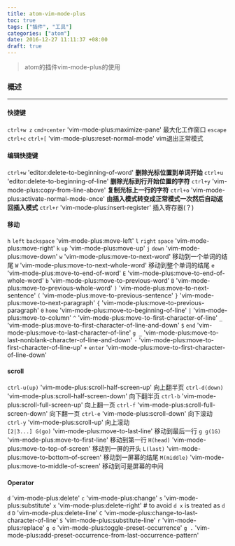 ```yaml
---
title: atom-vim-mode-plus
toc: true
tags: ["插件", "工具"]
categories: ["atom"]
date: 2016-12-27 11:11:37 +08:00
draft: true
---
```

> atom的插件vim-mode-plus的使用  

<!--more-->

### 概述
---

#### 快捷键
`ctrl+w z` `cmd+center`  'vim-mode-plus:maximize-pane'  最大化工作窗口
`escape` `ctrl+c` `ctrl+[` 'vim-mode-plus:reset-normal-mode' vim退出正常模式

#### 编辑快捷键
`ctrl+w` 'editor:delete-to-beginning-of-word' **删除光标位置到单词开始**
`ctrl+u` 'editor:delete-to-beginning-of-line' **删除光标到行开始位置的字符**
`ctrl+y` 'vim-mode-plus:copy-from-line-above' **复制光标上一行的字符**
`ctrl+o` 'vim-mode-plus:activate-normal-mode-once' **由插入模式转变成正常模式一次然后自动返回插入模式**
`ctrl+r` 'vim-mode-plus:insert-register' 插入寄存器(？)

#### 移动
`h` `left` `backspace` 'vim-mode-plus:move-left'
`l` `right` `space` 'vim-mode-plus:move-right'
`k` `up` 'vim-mode-plus:move-up'
`j` `down` 'vim-mode-plus:move-down'
`w` 'vim-mode-plus:move-to-next-word' 移动到一个单词的结尾
`W` 'vim-mode-plus:move-to-next-whole-word' 移动到整个单词的结尾
`e` 'vim-mode-plus:move-to-end-of-word'
`E` 'vim-mode-plus:move-to-end-of-whole-word'
`b` 'vim-mode-plus:move-to-previous-word'
`B` 'vim-mode-plus:move-to-previous-whole-word'
`)` 'vim-mode-plus:move-to-next-sentence'
`(` 'vim-mode-plus:move-to-previous-sentence'
`}` 'vim-mode-plus:move-to-next-paragraph'
`{` 'vim-mode-plus:move-to-previous-paragraph'
`0` `home` 'vim-mode-plus:move-to-beginning-of-line'
`|` 'vim-mode-plus:move-to-column'
`^` 'vim-mode-plus:move-to-first-character-of-line'
`_` 'vim-mode-plus:move-to-first-character-of-line-and-down'
`$` `end` 'vim-mode-plus:move-to-last-character-of-line'
`g _`  'vim-mode-plus:move-to-last-nonblank-character-of-line-and-down'
`-` 'vim-mode-plus:move-to-first-character-of-line-up'
`+` `enter` 'vim-mode-plus:move-to-first-character-of-line-down'

#### scroll
`ctrl-u(up)` 'vim-mode-plus:scroll-half-screen-up' 向上翻半页
`ctrl-d(down)` 'vim-mode-plus:scroll-half-screen-down' 向下翻半页
`ctrl-b` 'vim-mode-plus:scroll-full-screen-up' 向上翻一页
`ctrl-f` 'vim-mode-plus:scroll-full-screen-down' 向下翻一页
`ctrl-e` 'vim-mode-plus:scroll-down' 向下滚动  
`ctrl-y` 'vim-mode-plus:scroll-up' 向上滚动  
`[2|3...] G(go)` 'vim-mode-plus:move-to-last-line' 移动到最后一行
`g g(1G)` 'vim-mode-plus:move-to-first-line' 移动到第一行
`H(head)` 'vim-mode-plus:move-to-top-of-screen' 移动到一屏的开头
`L(last)` 'vim-mode-plus:move-to-bottom-of-screen' 移动到一屏幕的结尾
`M(middle)` 'vim-mode-plus:move-to-middle-of-screen' 移动到可是屏幕的中间

#### Operator
`d` 'vim-mode-plus:delete'
`c` 'vim-mode-plus:change'
`s` 'vim-mode-plus:substitute'
`x` 'vim-mode-plus:delete-right' # to avoid `d x` is treated as `d d`
`D` 'vim-mode-plus:delete-line'
`C` 'vim-mode-plus:change-to-last-character-of-line'
`S` 'vim-mode-plus:substitute-line'
`r` 'vim-mode-plus:replace'
`g o` 'vim-mode-plus:toggle-preset-occurrence'
`g .` 'vim-mode-plus:add-preset-occurrence-from-last-occurrence-pattern'
